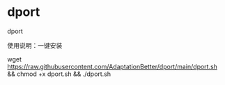 # dport
dport


使用说明：一键安装


wget https://raw.githubusercontent.com/AdaptationBetter/dport/main/dport.sh && chmod +x dport.sh && ./dport.sh
